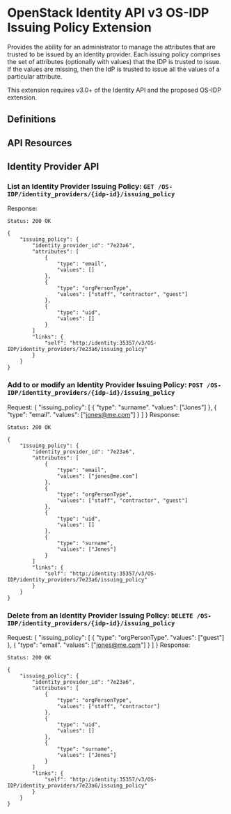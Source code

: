 OpenStack Identity API v3 OS-IDP Issuing Policy Extension
==========================================
Provides the ability for an administrator to manage the attributes that are trusted to be issued by an identity provider. Each issuing policy comprises the set of attributes (optionally with values) that the IDP is trusted to issue. If the values are missing, then the IdP is trusted to issue all the values of a particular attribute.

This extension requires v3.0+ of the Identity API and the proposed OS-IDP extension.

Definitions
-----------

API Resources
-------------

Identity Provider API
---------------------

### List an Identity Provider Issuing Policy: `GET /OS-IDP/identity_providers/{idp-id}/issuing_policy`


Response:

    Status: 200 OK

    {
        "issuing_policy": {
            "identity_provider_id": "7e23a6",
            "attributes": [
                {
                    "type": "email",
                    "values": []
                },
                {
                    "type": "orgPersonType",
                    "values": ["staff", "contractor", "guest"]
                },
                {
                    "type": "uid",
                    "values": []
                }
            ]
            "links": {
                "self": "http:/identity:35357/v3/OS-IDP/identity_providers/7e23a6/issuing_policy"
            }
        }
    }

### Add to or modify an Identity Provider Issuing Policy: `POST /OS-IDP/identity_providers/{idp-id}/issuing_policy`

Request:
    {
        "issuing_policy": [
            {
                "type": "surname".
                "values": ["Jones"]
            },
            {
                "type": "email".
                "values": ["jones@me.com"]
            }
        ]
    }
Response:

    Status: 200 OK

    {
        "issuing_policy": {
            "identity_provider_id": "7e23a6",
            "attributes": [
                {
                    "type": "email",
                    "values": ["jones@me.com"]
                },
                {
                    "type": "orgPersonType",
                    "values": ["staff", "contractor", "guest"]
                },
                {
                    "type": "uid",
                    "values": []
                },
                {
                    "type": "surname",
                    "values": ["Jones"]
                }
            ]
            "links": {
                "self": "http:/identity:35357/v3/OS-IDP/identity_providers/7e23a6/issuing_policy"
            }
        }
    }

### Delete from an Identity Provider Issuing Policy: `DELETE /OS-IDP/identity_providers/{idp-id}/issuing_policy`

Request:
    {
        "issuing_policy": [
            {
                "type": "orgPersonType".
                "values": ["guest"]
            },
            {
                "type": "email".
                "values": ["jones@me.com"]
            }
        ]
    }
Response:

    Status: 200 OK

    {
        "issuing_policy": {
            "identity_provider_id": "7e23a6",
            "attributes": [
                {
                    "type": "orgPersonType",
                    "values": ["staff", "contractor"]
                },
                {
                    "type": "uid",
                    "values": []
                },
                {
                    "type": "surname",
                    "values": ["Jones"]
                }
            ]
            "links": {
                "self": "http:/identity:35357/v3/OS-IDP/identity_providers/7e23a6/issuing_policy"
            }
        }
    }
